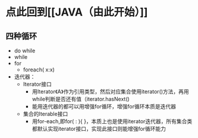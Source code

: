 # 点此回到[[JAVA（由此开始）]]

## 四种循环
- do while
- while
- for
	- foreach( x:x)
- 迭代器：
	- Iterator接口
		- 用Iterator《A》作为引用类型，然后对应集合使用iterator()方法，再用while判断是否还有值（iterator.hasNext()
		- 能用迭代器的都可以用增强for循环，增强for循环本质是迭代器
	- 集合的Iterable接口
		- 用for-each,即for(   :   ){   }，本质上也是使用iterator迭代器，所有集合类都默认实现iterator接口，实现此接口则能增强for循环能力